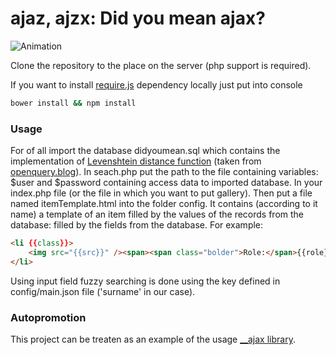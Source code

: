 # ajaz, ajzx: Did you mean ajax? 

![Animation](https://frankyy.000webhostapp.com/images/didyoumean.gif)


Clone the repository to the place on the server (php support is required).

If you want to install [require.js](http://requirejs.org/) dependency locally just put into console
```bash
bower install && npm install
```
### Usage
For of all import the database didyoumean.sql which contains the implementation of [Levenshtein distance function](https://en.wikipedia.org/wiki/Levenshtein_distance) (taken from [openquery.blog](https://en.wikipedia.org/wiki/Levenshtein_distance)). In seach.php put the path to the file containing variables: $user and $password containing access data to imported database.
In your index.php file (or the file in which you want to put gallery).
Then put a file named itemTemplate.html into the folder config. It contains (according to it name) a template of an item filled by the values of the records from the database:
filled by the fields from the database. For example:
```html 
<li {{class}}>
    <img src="{{src}}" /><span><span class="bolder">Role:</span>{{role}}</span> <span><a class="bolder">Surname: </a>{{surname}}</span>    
</li>
```
Using input field fuzzy searching is done using the key defined in config/main.json file ('surname' in our case).

### Autopromotion
This project can be treaten as an example of the usage [__ajax library](https://github.com/sfra/__ajax).